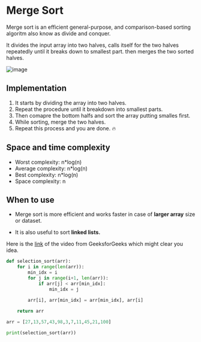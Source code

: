 # Merge Sort
 
Merge sort is an efficient general-purpose, and comparison-based sorting algoritm also know as divide and conquer.

It divides the input array into two halves, calls itself for the two halves repeatedly until it breaks down to smallest part. then merges the two sorted halves.

![image](https://user-images.githubusercontent.com/33658792/236674138-a811ccb9-068d-4ce0-95bc-bc62ea9c97fb.png)

## Implementation

1. It starts by dividing the array into two halves.
2. Repeat the procedure until it breakdown into smallest parts.
3. Then comapre the bottom halfs and sort the array putting smalles first.
4. While sorting, merge the two halves.
5. Repeat this process and you are done. :fire:

## Space and time complexity

* Worst complexity: n*log(n)
* Average complexity: n*log(n)
* Best complexity: n*log(n)
* Space complexity: n

## When to use

- Merge sort is more efficient and works faster in case of **larger array** size or dataset.

- It is also useful to sort **linked lists.**

Here is the [link](https://www.youtube.com/watch?v=JSceec-wEyw) of the video from GeeksforGeeks which might clear you idea.

```python
def selection_sort(arr):
    for i in range(len(arr)):
        min_idx = i
        for j in range(i+1, len(arr)):
            if arr[j] < arr[min_idx]:
                min_idx = j

        arr[i], arr[min_idx] = arr[min_idx], arr[i]
    
    return arr

arr = [27,13,57,43,98,3,7,11,45,21,100]

print(selection_sort(arr))
```
